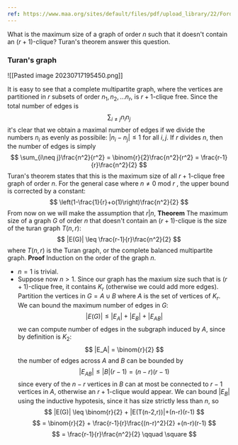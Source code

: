 ```yaml
---
ref: https://www.maa.org/sites/default/files/pdf/upload_library/22/Ford/Aigner808-816.pdf
---
```


What is the maximum size of a graph of order $n$ such that it doesn't contain an $(r+1)$-clique? Turan's theorem answer this question.

### Turan's graph
![[Pasted image 20230717195450.png]]

It is easy to see that a complete multipartite graph, where the vertices are partitioned in $r$ subsets of order $n_1, n_2,\dots n_r$, is $r+1$-clique free. Since the total number of edges is
$$
\sum_{i\neq j}n_in_j
$$
it's clear that we obtain a maximal number of edges if we divide the numbers $n_i$ as evenly as possibile: $|n_i-n_j|\leq 1$ for all $i,j$. If $r$ divides $n$, then the number of edges is simply
$$
\sum_{i\neq j}\frac{n^2}{r^2} = \binom{r}{2}\frac{n^2}{r^2} = \frac{r-1}{r}\frac{n^2}{2}
$$
Turan's theorem states that this is the maximum size of all $r+1$-clique free graph of order $n$. For the general case where $n \neq 0$ mod $r$ , the upper bound is corrected by a constant:
$$
\left(1-\frac{1}{r}+o(1)\right)\frac{n^2}{2}
$$
From now on we will make the assumption that $r|n$,
**Theorem** The maximum size of a graph $G$ of order $n$ that doesn't contain an $(r+1)$-clique is the size of the turan graph $T(n,r)$:
$$
|E(G)| \leq \frac{r-1}{r}\frac{n^2}{2}
$$
where $T(n,r)$ is the Turan graph, or the complete balanced multipartite graph.
**Proof** Induction on the order of the graph $n$. 
- $n=1$ is trivial.
- Suppose now $n>1$. Since our graph has the maxium size such that is $(r+1)$-clique free, it contains $K_r$ (otherwise we could add more edges). Partition the vertices in $G = A \cup B$ where $A$ is the set of vertices of $K_r$.
We can bound the maximum number of edges in $G$:
$$
|E(G)| \leq |E_A| + |E_B| + |E_{AB}|
$$
we can compute number of edges in the subgraph induced by $A$, since by definition is $K_2$:
$$
|E_A| = \binom{r}{2}
$$
the number of edges across $A$ and $B$ can be bounded by 
$$
|E_{AB}| \leq |B|(r-1)= (n-r)(r-1)
$$
since every of the $n-r$ vertices in $B$ can at most be connected to $r-1$ vertices in $A$, otherwise an $r+1$-clique would appear.
We can bound $|E_B|$ using the inductive hypotesis, since it has size strictly less than $n$, so
$$
|E(G)| \leq \binom{r}{2} + |E(T(n-2,r))|+(n-r)(r-1)
$$
$$
= \binom{r}{2} + \frac{r-1}{r}\frac{(n-r)^2}{2} +(n-r)(r-1)
$$
$$
= \frac{r-1}{r}\frac{n^2}{2} \qquad \square
$$

